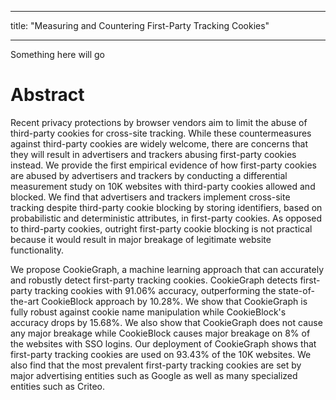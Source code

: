 ___
title: "Measuring and Countering First-Party Tracking Cookies"
___
Something here will go
# Abstract
Recent privacy protections by browser vendors aim to limit the abuse of third-party cookies for cross-site tracking. While these countermeasures against third-party cookies are widely welcome, there are concerns that they will result in advertisers and trackers abusing first-party cookies instead. We provide the first empirical evidence of how first-party cookies are abused by advertisers and trackers by conducting a differential measurement study on 10K websites with third-party cookies allowed and blocked. We find that advertisers and trackers implement cross-site tracking despite third-party cookie blocking by storing identifiers, based on probabilistic and deterministic attributes, in first-party cookies. As opposed to third-party cookies, outright first-party cookie blocking is not practical because it would result in major breakage of legitimate website functionality.

We propose CookieGraph, a machine learning approach that can accurately and robustly detect first-party tracking cookies. CookieGraph detects first-party tracking cookies with 91.06% accuracy, outperforming the state-of-the-art CookieBlock approach by 10.28%. We show that CookieGraph is fully robust against cookie name manipulation while CookieBlock's accuracy drops by 15.68%. We also show that CookieGraph does not cause any major breakage while CookieBlock causes major breakage on 8% of the websites with SSO logins. Our deployment of CookieGraph shows that first-party tracking cookies are used on 93.43% of the 10K websites. We also find that the most prevalent first-party tracking cookies are set by major advertising entities such as Google as well as many specialized entities such as Criteo.